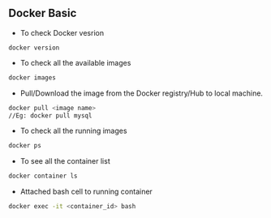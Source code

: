 ## Docker Basic

- To check Docker vesrion

```
docker version
```

- To check all the available images

```bash
docker images
```

- Pull/Download the image from the Docker registry/Hub to local machine.

```bash
docker pull <image name>
//Eg: docker pull mysql
```
- To check all the running images
```bash
docker ps
```
- To see all the container list 
  
```bash
docker container ls
```
- Attached bash cell to running container
```bash
docker exec -it <container_id> bash
```
